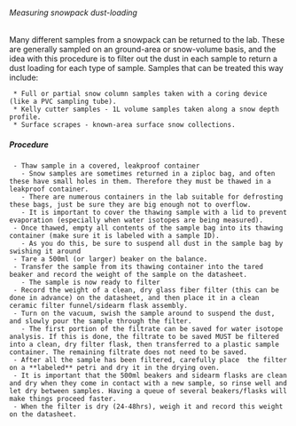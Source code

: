 ###### Measuring snowpack dust-loading

Many different samples from a snowpack can be returned to the lab. These
are generally sampled on an ground-area or snow-volume basis, and the
idea with this procedure is to filter out the dust in each sample to
return a dust loading for each type of sample. Samples that can be
treated this way include:

` * Full or partial snow column samples taken with a coring device (like a PVC sampling tube).`\
` * Kelly cutter samples - 1L volume samples taken along a snow depth profile.`\
` * Surface scrapes - known-area surface snow collections.`

##### Procedure

` - Thaw sample in a covered, leakproof container`\
`   - Snow samples are sometimes returned in a ziploc bag, and often these have small holes in them. Therefore they must be thawed in a leakproof container.`\
`   - There are numerous containers in the lab suitable for defrosting these bags, just be sure they are big enough not to overflow.`\
`   - It is important to cover the thawing sample with a lid to prevent evaporation (especially when water isotopes are being measured).`\
` - Once thawed, empty all contents of the sample bag into its thawing container (make sure it is labeled with a sample ID).`\
`   - As you do this, be sure to suspend all dust in the sample bag by swishing it around`\
` - Tare a 500ml (or larger) beaker on the balance.`\
` - Transfer the sample from its thawing container into the tared beaker and record the weight of the sample on the datasheet.`\
`   - The sample is now ready to filter`\
` - Record the weight of a clean, dry glass fiber filter (this can be done in advance) on the datasheet, and then place it in a clean ceramic filter funnel/sidearm flask assembly.`\
` - Turn on the vacuum, swish the sample around to suspend the dust, and slowly pour the sample through the filter.`\
`   - The first portion of the filtrate can be saved for water isotope analysis. If this is done, the filtrate to be saved MUST be filtered into a clean, dry filter flask, then transferred to a plastic sample container. The remaining filtrate does not need to be saved.`\
` - After all the sample has been filtered, carefully place  the filter on a **labeled** petri and dry it in the drying oven.`\
` - It is important that the 500ml beakers and sidearm flasks are clean and dry when they come in contact with a new sample, so rinse well and let dry between samples. Having a queue of several beakers/flasks will make things proceed faster.`\
` - When the filter is dry (24-48hrs), weigh it and record this weight on the datasheet.`
